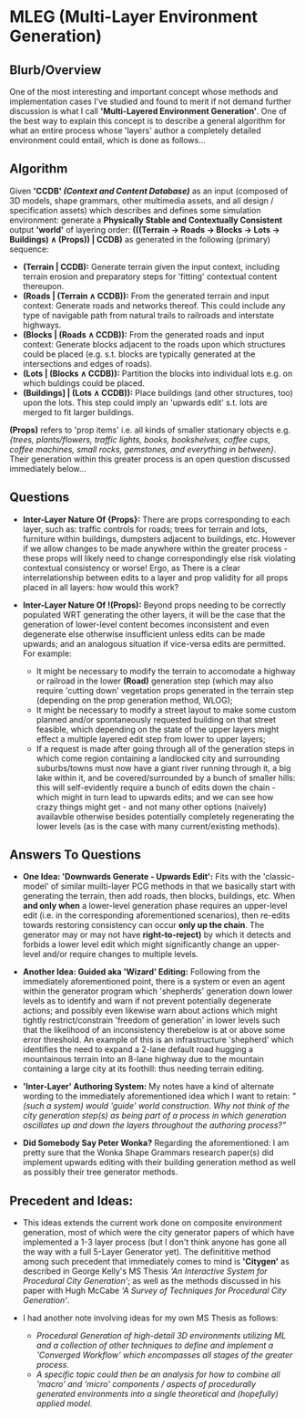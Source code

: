 # MLEG (Multi-Layer Environment Generation)

## Blurb/Overview

One of the most interesting and important concept whose methods and implementation cases I've studied and found to merit if not demand further discussion is what I call **'Multi-Layered Environment Generation'**. One of the best way to explain this concept is to describe a general algorithm for what an entire process whose 'layers' author a completely detailed environment could entail, which is done as follows...

## Algorithm

Given **'CCDB' *(Context and Content Database)*** as an input (composed of 3D models, shape grammars, other multimedia assets, and all design / specification assets) which describes and defines some simulation environment: generate a **Physically Stable and Contextually Consistent** output **'world'** of layering order: **(((Terrain → Roads → Blocks → Lots → Buildings) ∧ (Props)) | CCDB)** as generated in the following (primary) sequence:

* **(Terrain | CCDB):** Generate terrain given the input context, including terrain erosion and preparatory steps for 'fitting' contextual content thereupon.
* **(Roads | (Terrain ∧ CCDB)):** From the generated terrain and input context: Generate roads and networks thereof. This could include any type of navigable path from natural trails to railroads and interstate highways.
* **(Blocks | (Roads ∧ CCDB)):** From the generated roads and input context: Generate blocks adjacent to the roads upon which structures could be placed (e.g. s.t. blocks are typically generated at the intersections and edges of roads).
* **(Lots | (Blocks ∧ CCDB)):** Partition the blocks into individual lots e.g. on which buldings could be placed.
* **(Buildings] | (Lots ∧ CCDB)):** Place buildings (and other structures, too) upon the lots. This step could imply an 'upwards edit' s.t. lots are merged to fit larger buildings.

**(Props)** refers to 'prop items' i.e. all kinds of smaller stationary objects e.g. *{trees, plants/flowers, traffic lights, books, bookshelves, coffee cups, coffee machines, small rocks, gemstones, and everything in between}*. Their generation within this greater process is an open question discussed immediately below...

## Questions

* **Inter-Layer Nature Of {Props}:** There are props corresponding to each layer, such as: traffic controls for roads; trees for terrain and lots, furniture within buildings, dumpsters adjacent to buildings, etc. However if we allow changes to be made anywhere within the greater process - these props will likely need to change correspondingly else risk violating contextual consistency or worse! Ergo, as There is a clear interrelationship between edits to a layer and prop validity for all props placed in all layers: how would this work?

* **Inter-Layer Nature Of !(Props):** Beyond props needing to be correctly populated WRT generating the other layers, it will be the case that the generation of lower-level content becomes inconsistent and even degenerate else otherwise insufficient unless edits can be made upwards; and an analogous situation if vice-versa edits are permitted. For example:
  * It might be necessary to modify the terrain to accomodate a highway or railroad in the lower **(Road)** generation step (which may also require 'cutting down' vegetation props generated in the terrain step (depending on the prop generation method, WLOG);
  * It might be necessary to modify a street layout to make some custom planned and/or spontaneously requested building on that street feasible, which depending on the state of the upper layers might effect a multiple layered edit step from lower to upper layers;
  * If a request is made after going through all of the generation steps in which come region containing a landlocked city and surrounding suburbs/towns must now have a giant river running through it, a big lake within it, and be covered/surrounded by a bunch of smaller hills: this will self-evidently require a bunch of edits down the chain - which might in turn lead to upwards edits; and we can see how crazy things might get - and not many other options (naïvely) availavble otherwise besides potentially completely regenerating the lower levels (as is the case with many current/existing methods).

## Answers To Questions

* **One Idea: 'Downwards Generate - Upwards Edit':** Fits with the 'classic-model' of similar muilti-layer PCG methods in that we basically start with generating the terrain, then add roads, then blocks, buildings, etc. When **and only when** a lower-level generation phase requires an upper-level edit (i.e. in the corresponding aforementioned scenarios), then re-edits towards restoring consistency can occur **only up the chain**. The generator may or may not have **right-to-reject)** by which it detects and forbids a lower level edit which might significantly change an upper-level and/or require changes to multiple levels.

* **Another Idea: Guided aka 'Wizard' Editing:** Following from the immediately aforementioned point, there is a system or even an agent within the generator program which 'shepherds' generation down lower levels as to identify and warn if not prevent potentially degenerate actions; and possibly even likewise warn about actions  which might tightly restrict/constrain 'freedom of generation' in lower levels such that the likelihood of an inconsistency therebelow is at or above some error threshold. An example of this is an infrastructure 'shepherd' which identifies the need to expand a 2-lane default road hugging a mountainous terrain into an 8-lane highway due to the mountain containing a large city at its foothill: thus needing terrain editing.

* **'Inter-Layer' Authoring System:** My notes have a kind of alternate wording to the immediately aforementioned idea which I want to retain: *"(such a system) would 'guide' world construction. Why not think of the city generation step(s) as being part of a process in which generation oscillates up and down the layers throughout the authoring process?"*

* **Did Somebody Say Peter Wonka?** Regarding the aforementioned: I am pretty sure that the Wonka Shape Grammars research paper(s) did implement upwards editing with their building generation method as well as possibly their tree generator methods.

## Precedent and Ideas:

* This ideas extends the current work done on composite environment generation, most of which were the city generator papers of which have implemented a 1-3 layer process (but I don't think anyone has gone all the way with a full 5-Layer Generator yet). The definititive method among such precedent that immediately comes to mind is **'Citygen'** as described in George Kelly's MS Thesis *'An Interactive System for Procedural City Generation'*; as well as the methods discussed in his paper with Hugh McCabe *'A Survey of Techniques for Procedural City Generation'*.

* I had another note involving ideas for my own MS Thesis as follows:
  * *Procedural Generation of high-detail 3D environments utilizing ML and a collection of other techniques to define and implement a 'Converged Workflow' which encompasses all stages of the greater process.*
  * *A specific topic could then be an analysis for how to combine all 'macro' and 'micro' components / aspects of procedurally generated environments into a single theoretical and (hopefully) applied model.*
